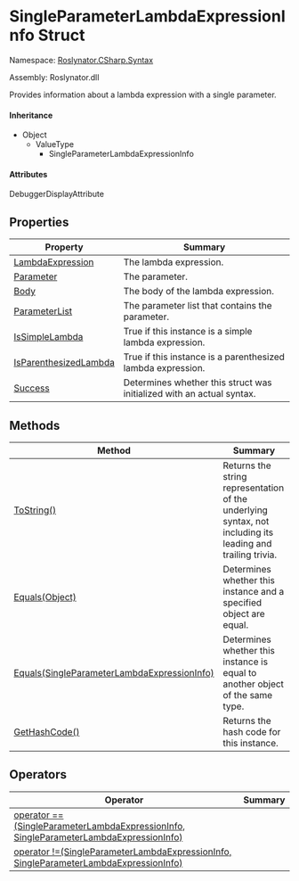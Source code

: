 # SingleParameterLambdaExpressionInfo Struct

Namespace: [Roslynator.CSharp.Syntax](../README.md)

Assembly: Roslynator\.dll


Provides information about a lambda expression with a single parameter\.

#### Inheritance

* Object
  * ValueType
    * SingleParameterLambdaExpressionInfo

#### Attributes

DebuggerDisplayAttribute

## Properties

| Property| Summary|
| --- | --- |
| [LambdaExpression](LambdaExpression/README.md) | The lambda expression\. |
| [Parameter](Parameter/README.md) | The parameter\. |
| [Body](Body/README.md) | The body of the lambda expression\. |
| [ParameterList](ParameterList/README.md) | The parameter list that contains the parameter\. |
| [IsSimpleLambda](IsSimpleLambda/README.md) | True if this instance is a simple lambda expression\. |
| [IsParenthesizedLambda](IsParenthesizedLambda/README.md) | True if this instance is a parenthesized lambda expression\. |
| [Success](Success/README.md) | Determines whether this struct was initialized with an actual syntax\. |

## Methods

| Method| Summary|
| --- | --- |
| [ToString()](ToString/README.md) | Returns the string representation of the underlying syntax, not including its leading and trailing trivia\. |
| [Equals(Object)](Equals/README.md) | Determines whether this instance and a specified object are equal\. |
| [Equals(SingleParameterLambdaExpressionInfo)](Equals/README.md) | Determines whether this instance is equal to another object of the same type\. |
| [GetHashCode()](GetHashCode/README.md) | Returns the hash code for this instance\. |

## Operators

| Operator| Summary|
| --- | --- |
| [operator ==(SingleParameterLambdaExpressionInfo, SingleParameterLambdaExpressionInfo)](op_Equality/README.md) | |
| [operator !=(SingleParameterLambdaExpressionInfo, SingleParameterLambdaExpressionInfo)](op_Inequality/README.md) | |

